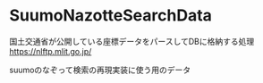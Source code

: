 # SuumoNazotteSearchData

国土交通省が公開している座標データをパースしてDBに格納する処理
https://nlftp.mlit.go.jp/

suumoのなぞって検索の再現実装に使う用のデータ
